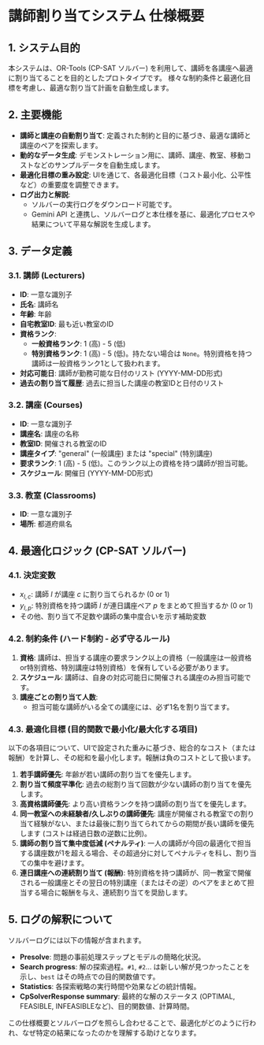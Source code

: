 # 講師割り当てシステム 仕様概要

## 1. システム目的
本システムは、OR-Tools (CP-SAT ソルバー) を利用して、講師を各講座へ最適に割り当てることを目的としたプロトタイプです。
様々な制約条件と最適化目標を考慮し、最適な割り当て計画を自動生成します。

## 2. 主要機能
- **講師と講座の自動割り当て**: 定義された制約と目的に基づき、最適な講師と講座のペアを探索します。
- **動的なデータ生成**: デモンストレーション用に、講師、講座、教室、移動コストなどのサンプルデータを自動生成します。
- **最適化目標の重み設定**: UIを通じて、各最適化目標（コスト最小化、公平性など）の重要度を調整できます。
- **ログ出力と解説**:
    - ソルバーの実行ログをダウンロード可能です。
    - Gemini API と連携し、ソルバーログと本仕様を基に、最適化プロセスや結果について平易な解説を生成します。

## 3. データ定義
### 3.1. 講師 (Lecturers)
- **ID**: 一意な識別子
- **氏名**: 講師名
- **年齢**: 年齢
- **自宅教室ID**: 最も近い教室のID
- **資格ランク**:
    - **一般資格ランク**: 1 (高) - 5 (低)
    - **特別資格ランク**: 1 (高) - 5 (低)。持たない場合は `None`。特別資格を持つ講師は一般資格ランク1として扱われます。
- **対応可能日**: 講師が勤務可能な日付のリスト (YYYY-MM-DD形式)
- **過去の割り当て履歴**: 過去に担当した講座の教室IDと日付のリスト

### 3.2. 講座 (Courses)
- **ID**: 一意な識別子
- **講座名**: 講座の名称
- **教室ID**: 開催される教室のID
- **講座タイプ**: "general" (一般講座) または "special" (特別講座)
- **要求ランク**: 1 (高) - 5 (低)。このランク以上の資格を持つ講師が担当可能。
- **スケジュール**: 開催日 (YYYY-MM-DD形式)

### 3.3. 教室 (Classrooms)
- **ID**: 一意な識別子
- **場所**: 都道府県名

## 4. 最適化ロジック (CP-SAT ソルバー)
### 4.1. 決定変数
- $x_{l,c}$: 講師 $l$ が講座 $c$ に割り当てられるか (0 or 1)
- $y_{l,p}$: 特別資格を持つ講師 $l$ が連日講座ペア $p$ をまとめて担当するか (0 or 1)
- その他、割り当て不足数や講師の集中度合いを示す補助変数

### 4.2. 制約条件 (ハード制約 - 必ず守るルール)
1.  **資格**: 講師は、担当する講座の要求ランク以上の資格（一般講座は一般資格or特別資格、特別講座は特別資格）を保有している必要があります。
2.  **スケジュール**: 講師は、自身の対応可能日に開催される講座のみ担当可能です。
3.  **講座ごとの割り当て人数**:
    - 担当可能な講師がいる全ての講座には、必ず1名を割り当てます。

### 4.3. 最適化目標 (目的関数で最小化/最大化する項目)
以下の各項目について、UIで設定された重みに基づき、総合的なコスト（または報酬）を計算し、その総和を最小化します。報酬は負のコストとして扱います。

1.  **若手講師優先**: 年齢が若い講師の割り当てを優先します。
2.  **割り当て頻度平準化**: 過去の総割り当て回数が少ない講師の割り当てを優先します。
3.  **高資格講師優先**: より高い資格ランクを持つ講師の割り当てを優先します。
4.  **同一教室への未経験者/久しぶりの講師優先**:
    講座が開催される教室での割り当て経験がない、または最後に割り当てられてからの期間が長い講師を優先します (コストは経過日数の逆数に比例)。
5.  **講師の割り当て集中度低減 (ペナルティ)**:
    一人の講師が今回の最適化で担当する講座数が1を超える場合、その超過分に対してペナルティを科し、割り当ての集中を避けます。
6.  **連日講座への連続割り当て (報酬)**:
    特別資格を持つ講師が、同一教室で開催される一般講座とその翌日の特別講座（またはその逆）のペアをまとめて担当する場合に報酬を与え、連続割り当てを奨励します。

## 5. ログの解釈について
ソルバーログには以下の情報が含まれます。
- **Presolve**: 問題の事前処理ステップとモデルの簡略化状況。
- **Search progress**: 解の探索過程。`#1`, `#2`... は新しい解が見つかったことを示し、`best` はその時点での目的関数値です。
- **Statistics**: 各探索戦略の実行時間や効果などの統計情報。
- **CpSolverResponse summary**: 最終的な解のステータス (OPTIMAL, FEASIBLE, INFEASIBLEなど)、目的関数値、計算時間。

この仕様概要とソルバーログを照らし合わせることで、最適化がどのように行われ、なぜ特定の結果になったのかを理解する助けとなります。